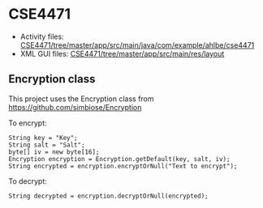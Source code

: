 # CSE4471

* Activity files: [CSE4471/tree/master/app/src/main/java/com/example/ahlbe/cse4471](https://github.com/mahlbeck22/CSE4471/tree/master/app/src/main/java/com/example/ahlbe/cse4471)
* XML GUI files: [CSE4471/tree/master/app/src/main/res/layout](https://github.com/mahlbeck22/CSE4471/tree/master/app/src/main/res/layout)

## Encryption class
This project uses the Encryption class from https://github.com/simbiose/Encryption

To encrypt:
```
String key = "Key";
String salt = "Salt";
byte[] iv = new byte[16];
Encryption encryption = Encryption.getDefault(key, salt, iv);
String encrypted = encryption.encryptOrNull("Text to encrypt");
```

To decrypt:
```
String decrypted = encryption.decryptOrNull(encrypted);
```
